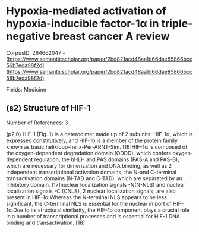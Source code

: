 # Hypoxia-mediated activation of hypoxia-inducible factor-1α in triple-negative breast cancer A review

CorpusID: 264662047 - [https://www.semanticscholar.org/paper/2bd821acd48aa1d66dae85866bcc56b7eda98f2d](https://www.semanticscholar.org/paper/2bd821acd48aa1d66dae85866bcc56b7eda98f2d)

Fields: Medicine

## (s2) Structure of HIF-1
Number of References: 3

(p2.0) HIF-1 (Fig. 1) is a heterodimer made up of 2 subunits: HIF-1α, which is expressed constitutively, and HIF-1b is a member of the protein family known as basic helixloop-helix-Per-ARNT-Sim. [16]HIF-1α is composed of the oxygen-dependent degradation domain (ODDD), which confers oxygen-dependent regulation, the bHLH and PAS domains (PAS-A and PAS-B), which are necessary for dimerization and DNA binding, as well as 2 independent transcriptional activation domains, the N-and C-terminal transactivation domains (N-TAD and C-TAD), which are separated by an inhibitory domain. [17]nuclear localization signals -N(N-NLS) and nuclear localization signals -C (CNLS), 2 nuclear localization signals, are also present in HIF-1α.Whereas the N-terminal NLS appears to be less significant, the C-terminal NLS is essential for the nuclear import of HIF-1α.Due to its structural similarity, the HIF-1b component plays a crucial role in a number of transcriptional processes and is essential for HIF-1 DNA binding and transactivation. [18]
